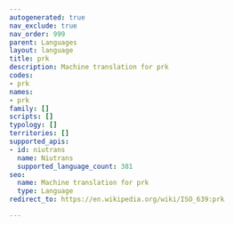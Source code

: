 ```yaml
---
autogenerated: true
nav_exclude: true
nav_order: 999
parent: Languages
layout: language
title: prk
description: Machine translation for prk
codes:
- prk
names:
- prk
family: []
scripts: []
typology: []
territories: []
supported_apis:
- id: niutrans
  name: Niutrans
  supported_language_count: 381
seo:
  name: Machine translation for prk
  type: Language
redirect_to: https://en.wikipedia.org/wiki/ISO_639:prk

---
```


